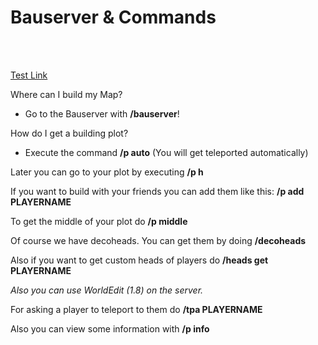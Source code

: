 # Bauserver & Commands
<br><br>

[Test Link](/characters)

Where can I build my Map?
- Go to the Bauserver with **/bauserver**!

How do I get a building plot?
- Execute the command **/p auto** (You will get teleported automatically)

Later you can go to your plot by executing **/p h**

If you want to build with your friends you can add them like this: **/p add PLAYERNAME**

To get the middle of your plot do **/p middle**

Of course we have decoheads. You can get them by doing **/decoheads**

Also if you want to get custom heads of players do **/heads get PLAYERNAME**

*Also you can use WorldEdit (1.8) on the server.*

For asking a player to teleport to them do **/tpa PLAYERNAME**

Also you can view some information with **/p info**